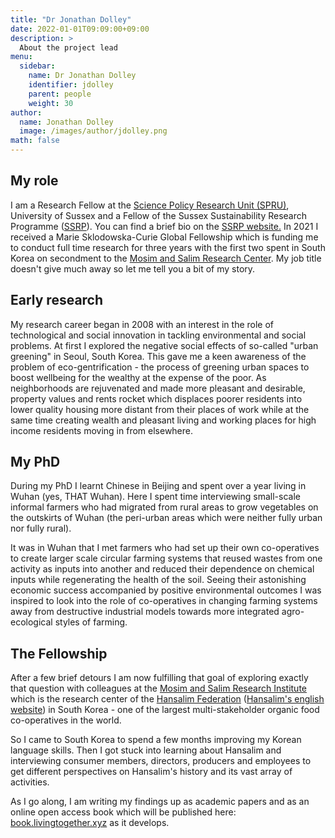 ```yaml
---
title: "Dr Jonathan Dolley"
date: 2022-01-01T09:09:00+09:00
description: >
  About the project lead
menu:
  sidebar:
    name: Dr Jonathan Dolley
    identifier: jdolley
    parent: people
    weight: 30
author:
  name: Jonathan Dolley
  image: /images/author/jdolley.png
math: false
---
```


## My role

I am a Research Fellow at the [Science Policy Research Unit (SPRU)](https://www.sussex.ac.uk/business-school/people-and-departments/spru), University of Sussex and a Fellow of the Sussex Sustainability Research Programme ([SSRP](https://www.sussex.ac.uk/research/centres/sussex-sustainability-research-programme/)).
You can find a brief bio on the [SSRP website.](xhttps://www.sussex.ac.uk/research/centres/sussex-sustainability-research-programme/ssrp-perspectives/early-career-stories/jonathan-dolley)
In 2021 I received a Marie Sklodowska-Curie Global Fellowship which is funding me to conduct full time research for three years with the first two spent in South Korea on secondment to the [Mosim and Salim Research Center](http://mosim.or.kr/).
My job title doesn't give much away so let me tell you a bit of my story.

## Early research

My research career began in 2008 with an interest in the role of technological and social innovation in tackling environmental and social problems.
At first I explored the negative social effects of so-called "urban greening" in Seoul, South Korea.
This gave me a keen awareness of the problem of eco-gentrification - the process of greening urban spaces to boost wellbeing for the wealthy at the expense of the poor.
As neighborhoods are rejuvenated and made more pleasant and desirable, property values and rents rocket which displaces poorer residents into lower quality housing more distant from their places of work while at the same time creating wealth and pleasant living and working places for high income residents moving in from elsewhere.

## My PhD

During my PhD I learnt Chinese in Beijing and spent over a year living in Wuhan (yes, THAT Wuhan).
Here I spent time interviewing small-scale informal farmers who had migrated from rural areas to grow vegetables on the outskirts of Wuhan (the peri-urban areas which were neither fully urban nor fully rural).

It was in Wuhan that I met farmers who had set up their own co-operatives to create larger scale circular farming systems that reused wastes from one activity as inputs into another and reduced their dependence on chemical inputs while regenerating the health of the soil.
Seeing their astonishing economic success accompanied by positive environmental outcomes I was inspired to look into the role of co-operatives in changing farming systems away from destructive industrial models towards more integrated agro-ecological styles of farming. 

## The Fellowship

After a few brief detours I am now fulfilling that goal of exploring exactly that question with colleagues at the [Mosim and Salim Research Institute](http://mosim.or.kr) which is the research center of the [Hansalim Federation](http://www.hansalim.or.kr) ([Hansalim's english website](http://eng.hansalim.or.kr/)) in South Korea - one of the largest multi-stakeholder organic food co-operatives in the world.

So I came to South Korea to spend a few months improving my Korean language skills.
Then I got stuck into learning about Hansalim and interviewing consumer members, directors, producers and employees to get different perspectives on Hansalim's history and its vast array of activities.

As I go along, I am writing my findings up as academic papers and as an online open access book which will be published here: [book.livingtogether.xyz](https://book.livingtogether.xyz) as it develops.